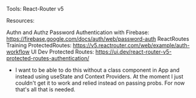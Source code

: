 
Tools:
React-Router v5


Resources:

Authn and Authz
Password Authentication with Firebase: https://firebase.google.com/docs/auth/web/password-auth
ReactRoutes Training ProtectedRoutes: https://v5.reactrouter.com/web/example/auth-workflow
UI Dev Protected Routes: https://ui.dev/react-router-v5-protected-routes-authentication/
- I want to be able to do this without a class component in App and instead using useState and Context Providers. At the moment I just couldn't get it to work and relied instead on passing probs. For now that's all that is needed.